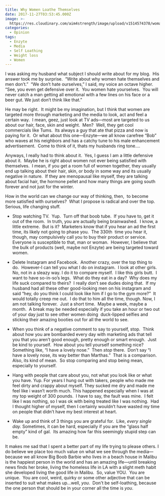 ```yaml
---
title: Why Women Loathe Themselves
date: 2017-11-27T03:53:45.000Z
image: >-
  https://res.cloudinary.com/aim4strength/image/upload/v1514574378/woman-exercising.jpg
categories:
  - Opinion
tags:
  - Enzyte
  - Media
  - Self Loathing
  - Weight loss
  - Women
---
```

I was asking my husband what subject I should write about for my blog.  His answer took me by surprise.  “Write about why women hate themselves and men don’t.”  “We don’t hate ourselves,” I said, my voice an octave higher.  “See, you even get defensive over it.  You women hate yourselves.  You will never catch a man getting all emotional with a few lines on his face or a beer gut. We just don’t think like that.”



He may be right.  It might be my imagination, but I think that women are targeted more through marketing and the media to look, act and feel a certain way.  I mean, geez, just look at TV ads—most are targeted to us about our hair, face, skin and weight.  Men?  Well, they get cool commercials like Tums.  Its always a guy that ate that pizza and now is paying for it.  Or what about this one—Enzyte—we all know carefree “Bob” who waves at his neighbors and has a catchy tune to his male enhancement advertisement.  Come to think of it, thats my husbands ring tone….

Anyways, I really had to think about it.  Yes, I guess I am a little defensive about it.  Maybe he is right about women not ever being satisfied with themselves.  I mean, if you get a room full of women together, they usually end up talking about their hair, skin, or body in some way and its usually negative in nature.  If they are menopausal like myself, they are talking about facial hair, the hormone pellet and how many things are going south forever and not just for the winter.

How in the world can we change our way of thinking, then,  to become more satisfied with ourselves?  What I propose is radical and over the top.  Serious, life changing stuff.




  * Stop watching TV.  Yup.  Turn off that boob tube.  If you have to, get it out of the room.  In truth, you are actually being brainwashed.  I know, a little extreme.  But is it?  Marketers know that if you hear an ad the first time, its likely not going to phase you.  The 330th  time you hear it,  though, may compulsively call you to buy their product or service. Everyone is susceptible to that, man or woman.  However, I believe that the bulk of products (well, maybe not Enzyte) are being targeted toward women.


  * Delete Instagram and Facebook.  Another crazy, over the top thing to do.  However-I can tell you what I do on instagram.  I look at other girls.  No, not in a sleazy way. I do it to compare myself.  I like this girls butt.  I want to have so-in-so’s legs.  What do they eat in a day?  Why does my life suck compared to theirs?  I really don’t see dudes doing that.  If my husband had all these other good-looking men on his instagram and said “hey, do you think I could look like him if I go to the gym more?”  It would totally creep me out.  I do that to him all the time, though. Now, I am not talking forever.  Just a short time.  Maybe a week, maybe a month.  A break may be needed especially if you take an hour or two out of your day just to see other women doing  duck-lipped selfies and sticking their amazing booties out for all the world to see.


  * When you think of a negative comment to say to yourself, stop.  Think about how you are bombarded every day with marketing ads that tell you that you aren’t good enough, pretty enough or smart enough.  Just be kind to yourself.  How about you tell yourself something nice?  Something like, “I have a lovely nose.”  Then _stop_ there.  Don’t say “I have a lovely nose, its way better than Marthas.”  That is a comparison.  Also, its kind of mean.  So stop comparing and stop being mean, especially to yourself.


  * Hang with people that care about you, not what you look like or what you have. Yup. For years I hung out with takers, people who made me feel dirty and crappy about myself. They sucked me dry and made me feel like i wasn’t worth much. This happened especially when I was at my top weight of 300 pounds.  I have to say, the fault was mine.  I felt like I was nothing, so I was ok with being treated like I was nothing.  Had I thought higher of myself, then I certainly wouldn’t have wasted my time on people that didn’t have my best interest at heart.


  * Wake up and think of 3 things you are grateful for.  Like, _every single day._ Sometimes, it can be hard, especially if you are the “glass half empty” kind of gal.  Its amazing how far this seemingly stupid step can be.


It makes me sad that I spent a better part of my life trying to please others. I do believe we place too much value on what we see through the media—because we all know Big Boob Barbie who lives in a beach house in Malibu is the happiest person in the world and has an amazing life—until breaking news finds her broke, living the homeless life in LA with a slight meth habit she developed living the good life in Malibu.  So, value YOU.  You are unique.  You are cool, weird, quirky or some other adjective that can be inserted to suit what makes up…well, _you_.  Don't be self-loathing, because the one person that should be in your corner all the time is _you_.
